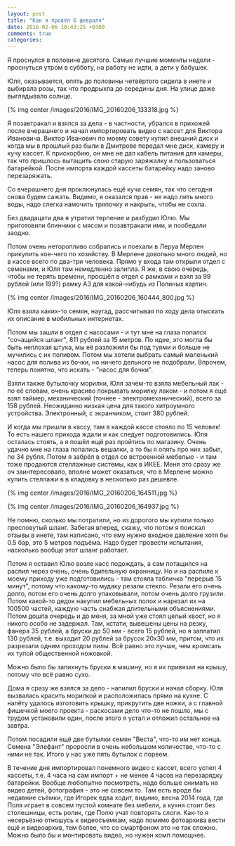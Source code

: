 ```yaml
---
layout: post
title: "Как я провёл 6 февраля"
date: 2016-02-06 10:43:25 +0300
comments: true
categories: 
---
```

Я проснулся в половине десятого. Самые лучшие моменты недели - проснуться утром в субботу, на работу не идти, а дети у бабушек.

Юля, оказывается, опять до половины четвёртого сидела в инете и выбирала розы, так что продрыхла до середины дня. На улице даже выглядывало солнце.

{% img center /images/2016/IMG_20160206_133318.jpg %}

Я позавтракал и взялся за дела - в частности, убрался в прихожей после вчерашнего и начал импортировать видео с кассет для Виктора Ивановича. Виктор Иванович по моему совету купил внешний диск и когда мы в прошлый раз были в Дмитрове передал мне диск, камеру и кучу кассет. К прискорбию, он мне не дал кабель питания для камеры, так что пришлось вытащить свою старую заряжалку и пользоваться батарейкой. После импорта каждой кассеты батарейку надо заново перезаряжать.

Со вчерашнего дня проклюнулась ещё куча семян, так что сегодня снова будем сажать. Видимо, я оказался прав - не надо лить много воды, надо слегка намочить тряпочку и накрыть, чтобы не сохла.

Без двадацати два я утратил терпение и разбудил Юлю. Мы приготовили блинчики с мясом и позавтракали ими, и пообедали заодно.

Потом очень неторопливо собрались и поехали в Леруа Мерлен прикупить кое-чего по хозяйству. В Мерлене довольно много людей, но в кассе всего по два-три человека. Прямо у входа там открыли отдел с семенами, и Юля там немедленно залипла. Я же, в свою очередь, чтобы не терять времени, просшёл в отдел с рамками и взял за 99 рублей (или 199?) рамку А3 для какой-нибудь из Полиных картин.

{% img center /images/2016/IMG_20160206_160444_800.jpg %}

Юля взяла каких-то семян, наугад, рассчитывая по ходу дела отыскать их описание в мобильных интернетах.

Потом мы зашли в отдел с насосами - и тут мне на глаза попался "сочащийся шланг", 811 рублей за 15 метров. По идее, это могла бы быть неплохая штука, мы её разложили бы под туями и больше не мучились с их поливом. Потом мы хотели выбрать самый маленький насос для полива из бочки, но ничего дельного не подобрали. Впрочем, теперь понятно, что искать - "насос для бочки". 

Взяли также бутылочку морилки, Юля зачем-то взяла мебельный лак - по её словам, очень красиво покрывать морилку лаком - и потом я ещё взял таймер, механический (точнее - электромеханический), всего за 158 рублей. Неожиданно низкая цена для такого хитроумного устройства. Электронный, с экранчиком, стоит 380 рублей.

И когда мы пришли в кассу, там в каждой кассе стояло по 15 человек! То есть нашего прихода ждали и как следует подготовились. Юля осталась стоять, а я пошёл ещё раз пройтись по магазину. Очень удачно мне на глаза попались вешалки, а то бы я опять про них забыл, по 34 рубля. Потом я забрёл в отдел со встроенной мебелью - и там тоже продаются стеллажные системы, как в ИКЕЕ. Меня это сразу же оч заинтересовало, вполне может оказаться, что в Мерлене можно купить стеллажи в в кладовку в несколько раз дешевле.

{% img center /images/2016/IMG_20160206_164511.jpg %}

{% img center /images/2016/IMG_20160206_164937.jpg %}

Не помню, сколько мы потратили, но из дорогого мы купили только пресловутый шланг. Забегая вперед, скажу, что потом я поискал отзывы  в инете, там написано, что ему нужно входное давление хотя бы 0.5 бар, это 5 метров подъёма. Надо будет провести испытания, насколько вообще этот шланг работает.

Потом я оставил Юлю возле касс подождать, а сам потащился на распил через очень, очень бдительную охранницу. Но и на распиле к моему приходу уже подготовились - там стояла табличка "перерыв 15 минут", потому что какому-то мудаку резали стекло. Резали его очень долго, потом его очень долго упаковывали, потом очень долго грузили. Потом какой-то дедок накупил мебельных полок и нарезал их на 100500 частей, каждую часть снабжая длительными объяснениями. Потом дошла очередь и до меня, за мной уже стоял целый хвост, но я никого особо не задержал. Там, кстати, вывешены цены на резку, фанера 35 рублей, а бруски до 50 мм - всего 15 рублей, но я заплатил 130 рублей, т.е. выходит 20 рублей за брусок 20х30 мм, притом, что их разрезали одним проходом пилы. Всё равно это лучше, чем кромсать их тупой общественной ножовкой.

Можно было бы запихнуть бруски в машину, но я их привязал на крышу, потому что всё равно сухо.

Дома я сразу же взялся за дело - напилил бруски и начал сборку. Юля вызвалась красить морилкой и расположилась прямо на кухне. С налёту удалось изготовить крышку, прикрутить две ножки, а с главной фишечкой моего проекта - раскосами дело что-то не пошло, мы с трудом установили один, после этого я устал и отложил остальное на завтра.

Потом посадили ещё две бутылки семян "Веста", что-то им нет конца. Семена "Элефант" проросли в очень небольшом количестве, что-то с ними не так. Итого у нас уже пять бутылок с пореем.

В течение дня импортировал понемного видео с кассет, всего успел 4 кассеты, т.е. 4 часа на сам импорт + не менее 4 часов на перезарядку батарейки. Вообще любопытно посмотреть, надо больше снимать на видео детей, фотография - это не совсем то. Там есть вроде бы недавние съёмки, где Игорек едва ходит, видимо, весна 2014 года, где Поля играет в совсем пустой комнате без мебели, а кухня стоит без столешницы, есть ролик, где Полю учат повторять слоги. Как-то я несерьёзно отношусь к видеосъемкам, надо помимо фотоархива вести ещё и видеоархив, тем более, что со смартфоном это не так сложно. Можно было бы и монтировать видео, но нужен комп помощнее. 


